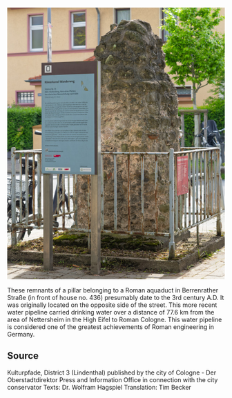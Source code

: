 ![Römische Wasserleitung](./images/05315000-b03-t02/p2.3.jpg)

These remnants of a pillar belonging to a Roman aquaduct in Berrenrather Straße (in front of house no. 436) presumably date to the 3rd century A.D. It was originally located on the opposite side of the street. This more recent water pipeline carried drinking water over a distance of 77.6 km from the area of Nettersheim in the High Eifel to Roman Cologne. This water pipeline is considered one of the greatest achievements of Roman engineering in Germany.

## Source

Kulturpfade, District 3 (Lindenthal)
published by the city of Cologne - Der Oberstadtdirektor
Press and Information Office in connection with the city conservator
Texts: Dr. Wolfram Hagspiel
Translation: Tim Becker